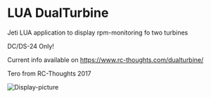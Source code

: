# LUA DualTurbine
Jeti LUA application to display rpm-monitoring fo two turbines

DC/DS-24 Only!

Current info available on https://www.rc-thoughts.com/dualturbine/

Tero from RC-Thoughts 2017

![Display-picture](https://www.rc-thoughts.com/wp-content/uploads/2017/10/RCT-DualTurbine001.png)
